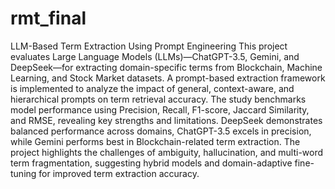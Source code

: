 # rmt_final
LLM-Based Term Extraction Using Prompt Engineering
This project evaluates Large Language Models (LLMs)—ChatGPT-3.5, Gemini, and DeepSeek—for extracting domain-specific terms from Blockchain, Machine Learning, and Stock Market datasets. A prompt-based extraction framework is implemented to analyze the impact of general, context-aware, and hierarchical prompts on term retrieval accuracy. The study benchmarks model performance using Precision, Recall, F1-score, Jaccard Similarity, and RMSE, revealing key strengths and limitations. DeepSeek demonstrates balanced performance across domains, ChatGPT-3.5 excels in precision, while Gemini performs best in Blockchain-related term extraction. The project highlights the challenges of ambiguity, hallucination, and multi-word term fragmentation, suggesting hybrid models and domain-adaptive fine-tuning for improved term extraction accuracy.
